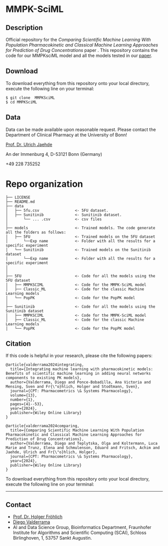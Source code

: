 # MMPK-SciML

## Description

Official repository for the *Comparing Scientific Machine Learning With Population Pharmacokinetic and Classical Machine Learning Approaches for Prediction of Drug Concentrations* paper . This repository contains the code for our MMPKsciML model and all the models tested in our [paper](https://ascpt.onlinelibrary.wiley.com/doi/full/10.1002/psp4.13313).

## Download

To download everything from this repository onto your local directory, execute the following line on your terminal:
```
$ git clone  MMPKSciML
$ cd MMPKSciML
```

## Data

Data can be made available upon reasonable request. Please contact the Department of Clinical Pharmacy at the University of Bonn!

[Prof. Dr. Ulrich Jaehde](mailto:u.jaehde@uni-bonn.de)

An der Immenburg 4, D-53121 Bonn (Germany) 

+49 228 735252


# Repo organization

    ├── LICENSE
    ├── README.md                  
    ├── data
    │   ├── 5fu.csv                <- 5FU dataset.
    │   ├── Sunitinib              <- Sunitinib dataset.
    │       └── ... .csv           <- csv files
    │
    ├── models                     <- Trained models. The code generate all the folders as follows:
    │   ├── 5FU                    <- Trained models on the 5FU dataset
    │       └──Exp name            <- Folder with all the results for a specific experiment
    │   └── Sunitinib              <- Trained models on the Sunitinib dataset
    │       └──Exp name            <- Folder with all the results for a specific experiment
    │
    │
    ├── 5FU                        <- Code for all the models using the 5FU dataset
    │   ├── MMPKSCIML              <- Code for the MMPK-SciML model
    │   ├── Classic_ML             <- Code for the classic Machine Learning models
    │   └── PopPK                  <- Code for the PopPK model
    │
    ├── Sunitinib                  <- Code for all the models using the Sunitinib dataset
    │   ├── MMPKSCIML              <- Code for the MMPK-SciML model
    │   ├── Classic_ML             <- Code for the classic Machine Learning models
    │   └── PopPK                  <- Code for the PopPK model

## Citation
If this code is helpful in your research, please cite the following papers:
```
@article{valderrama2024integrating,
  title={Integrating machine learning with pharmacokinetic models: Benefits of scientific machine learning in adding neural networks components to existing PK models},
  author={Valderrama, Diego and Ponce-Bobadilla, Ana Victoria and Mensing, Sven and Fr{\"o}hlich, Holger and Stodtmann, Sven},
  journal={CPT: Pharmacometrics \& Systems Pharmacology},
  volume={13},
  number={1},
  pages={41--53},
  year={2024},
  publisher={Wiley Online Library}
}
```

```
@article{valderrama2024comparing,
  title={Comparing Scientific Machine Learning With Population Pharmacokinetic and Classical Machine Learning Approaches for Prediction of Drug Concentrations},
  author={Valderrama, Diego and Teplytska, Olga and Koltermann, Luca Marie and Trunz, Elena and Schmulenson, Eduard and Fritsch, Achim and Jaehde, Ulrich and Fr{\"o}hlich, Holger},
  journal={CPT: Pharmacometrics \& Systems Pharmacology},
  year={2024},
  publisher={Wiley Online Library}
}
```

To download everything from this repository onto your local directory, execute the following line on your terminal:

--------
## Contact
- [Prof. Dr. Holger Fröhlich](mailto:holger.froehlich@scai.fraunhofer.de)
- [Diego Valderrama](mailto:diego.felipe.valderrama.nino@scai.fraunhofer.de)
- AI and Data Science Group, Bioinformatics Department, Fraunhofer Institute for Algorithms and Scientific Computing (SCAI), Schloss Birlinghoven, 1, 53757 Sankt Augustin.
